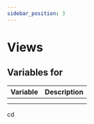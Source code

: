 ```yaml
---
sidebar_position: 3
---
```


# Views
 

## Variables for 


| Variable  				| Description  				| 
| --- 						| --- 						|
|   | 	| 
|	| 	|
cd 